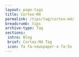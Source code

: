 ```yaml
---
layout: page-tags
title: Cortex-M4
permalink: /tips/tag/cortex-m4/
breadcrumb: tips
archive-type: Tag
sections:
 intro: Blog
 brief: Cortex-M4 Tag
 icon: fa fa-newspaper-o fa-5x
---
```

